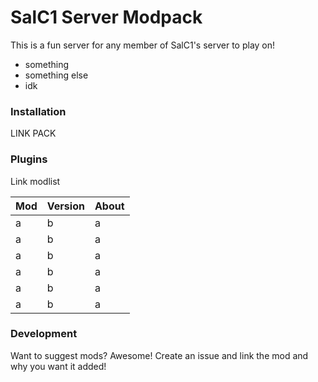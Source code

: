 # SalC1 Server Modpack

This is a fun server for any member of SalC1's server to play on!

  - something
  - something else
  - idk


### Installation

LINK PACK

### Plugins

Link modlist

| Mod | Version | About |
| ------ | ------ | ------ |
| a | b | a
| a | b | a
| a | b | a
| a | b | a
| a | b | a
| a | b | a


### Development

Want to suggest mods? Awesome! Create an issue and link the mod and why you want it added!